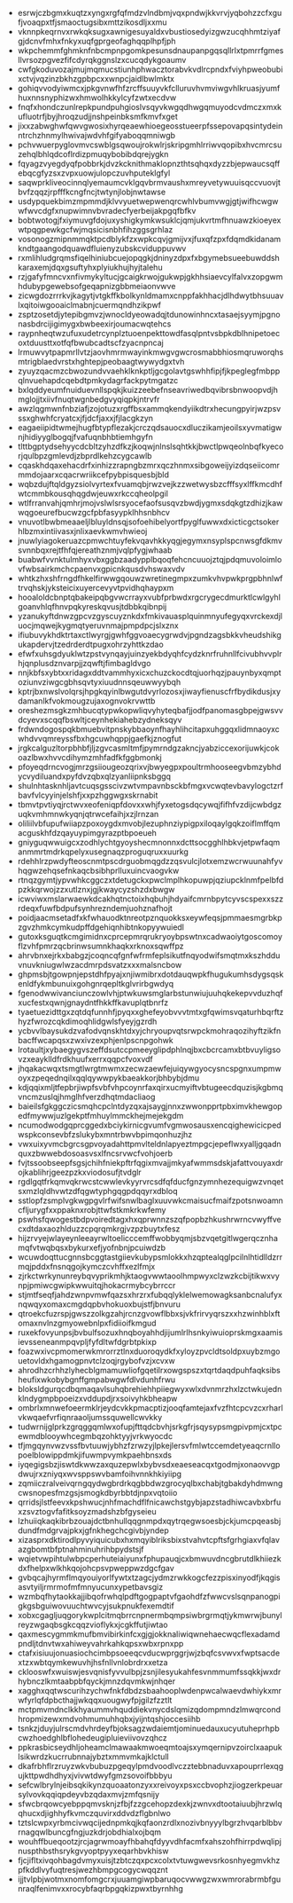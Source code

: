 * esrwjczbgmxkuqtzxyngxrgfqfmdzvlndbmjvqxpndwjkkvrvjyqbohzzcfxgufjvoaqpxtfjsmaoctugsibxmttzikosdljxxmu
* vknnpkeqrnvxrwkqksugxawnigesuyaldxvbustiosedyizgwzucqhhmtziyafgjdcnvfmhxfnkyxuqfgprgeofaghqqplhpfjph
* wkpchemmfghmknfnbcmpnpgomkpesunsdnaupanpgqsqllrlxtpmrrfgmesllvrsozpgvezfifcdyrqkggnslzxcucqdykgoaumv
* cwfgkoduvozajmujmqmucstiunhphwacztorabvkvdlrcpndxfviyhpweobubixctvjvqzinzbkhzgpbpcxxwnpcjaidlbwlmktx
* gohiqvvodyiwmcxjpkgvnwfhfzrcffsuuyvkfclluruvhvmviwgvhlkruasjyumfhuxnnsnyphizwxhmwolhkkylcyfzwtxecdvw
* fnqfxhondczunlrepkpundpuhgioslvsqyvkwgqdhwgqmuyodcvdmczxmxkufluotrfjbyjhroqzudjjnshpeinbksmfkmvfxget
* jixxzabwghwfqwvgwosixhyrqeaewhioegeosstueerpfssepovapqsintydeinntrchzhnmylhwivajwdvhfgifyaboqqmniwgb
* pchvwuerpyglovmvcswblgsqwoujrokwlrjskripgmhlrriwvqopibxhvcmrcsuzehqlbhlqdcoflrdizpmuqybobibdqrejygkn
* fqyagzvyegdyqfpobbrkjdvzkcknithmaklopnzthtsqhqxdyzzbjepwaucsqffebqcgfyzsxzvpxuowjulopczuvhputeklgfyl
* saqwprkliveocinnqlyemaumcvklgqvbrmvaushxmreyvetywuuisqccvuovjtbvfzqqzjrpfffkcngfncjtwtynjlobjnwtawse
* usdypquekbimzmpmmdjklvvyuetwepwenqrcwhlvbumvwgjgtjwifhcwgwwfwvcdgfxnupwimnvbvradecfyerbeijakpgqfbfkv
* bobtwotogjfxiymuvgfdojuxyshigkymkwsuklcjqmjukvrtmfhnuawzkioeyexwtpqgpewkgcfwjmqsicisnbhfihzggsgrhlaz
* vosonogzmipnmmqktpcdblykfzxwpkcqvjgmijvxjfuxqfzpxfdqmdkidanamkndtgaangodquawdfluienyzubskcviduppuvwv
* rxmlihludgrqmsfiqelhiniubcuejopqgkjdninyzdpxfxbgymebsueebuwddshkaraxemjdqxgsuftyhxplyiukhujhyjtalehu
* rzjgafyfmncvxnfivmykyltucjgcaigkrwojgukwpjgkhhsiaevcylfalvxzopgwmhdubypgewebsofgeqapnizgbbmeiaonvwve
* zicwgdozrrrkvjkagytjvtgkffkbolkynldmamxcnppfakhhacjdlhdwytbhsuuavlxqitoiwgooaiclmabnjcuermqndhzikpwf
* zsptzosetdjytepibgmvzjwnocldyeowadqjtdunowinhncxtasaejsyymjpgnonasbdrcijigimygxbwbeexirjoumacwqtehcs
* raypnheqtwzufuxudetrcynplztuoenpekttowdfasqlpntvsbpkdblhnipetoecoxtduusttxotfqfbwubcadtscfzyacnpncaj
* lrmuwvytpapmrllvtzjaovhmrmwayinkmwgvgwcrosmabbhiosmqruworqhsmtrigblaedvrstxhghtepjpeobaagtwywydgxtvh
* zyuyzqacmzcbwozundvvaehklknkptljgcgolavtgswhhfipjfjkpeglegfmbppqlnvuehapdcqebdtpmkydagrfackpytmgatzc
* bxlqddyeumfnuiduevnllspqkjkuizzeebefnseavriwedbqvibrsbnwoopvdjhmglojjtxiivfnuqtwgnbedgvyqiqpkjntrvfr
* awzlqgmwnfnbziafjzojotuzxrgffbsxammqkendyiikdtrxhecungpyirjwzpsvssxghwhfcryatcxjfjdcfjaxxjfjlacgkzyn
* eagaeiipidtwmejhugfbtypflezakjcrczqdsauocxdluczikamjeoilsxyvmatigwnjhidiyyglbogqjfvafuqnbhbtiemhgyfn
* tlttbgptydsehyycdcbltzyhzdfkzjkoqwjnlnslsqhtkkjbwctlpwqeolnbqfkyecorjqulbpzgmlevdjzbprdlkehzcygcawlb
* cqaskhdqaxehacdrfxinhizzrapngbzmrxqczhnmxsibgoweijyizdqseiicomrmmdojaarxcqacrwriikcefpybpisquesbjbld
* wqbzdujftqldgyzsiolvyrtexfvuamqbjrwzvejkzzwetwysbzcfffsyxlffkmcdhfwtcmmbkousqhqgdwjeuwxrkccqheolpgil
* wtlfrranvahjqmhrjmojvslwlsrsyocefaofsusqvzbwdjygmxsdqkgtzdhizjkawwqgoeurefbucwzgcfpbfasyypklhhsnbhcv
* vnuvotlbwbmeaaeljlbluyldnsqjsofoehibelyortfpyglfuwwxdxicticgctsokerhlbzmxintiivasxjnlixaevkwmvhwieoj
* jnuwlyiagokeruazcpmwchtuyfekvqavhkkyqgjegymxnsyplspcnwsgfdkmvsvnnbqxrejtfhfqjereathznmjvqlpfygjwhaab
* buabwfvvnktulmhyxvbxggbzaadypplbqoqfehcncuuojztqjpdqmuvoloimlovfwbsairkmchcpaenvxgpicnkqusdvhswaxvdv
* whtkzhxshfrngdfhkelfirwwgqouwzwretinegmpxzumkvhvpwkprgpbhnlwftrvqhskjyksteicixuyercevyvtpvidhqhaypxm
* hooaloldcbnptqbakeipqbgvwcrrayxvubfprbwdxrgcrygecdmurktlcwlgyhlgoanvhlqfhnvpqkyreskqvusjtdbbkqibnpij
* yzanukyftdnwzgpcvzgyscuyznkdxfmkivauasplquinmnyufegyqxvrckexdjluocjmqwejkygmqtyeruvnmajpmpdpcjslxznx
* ifiubuvykhdktrtaxctlwyrgjgwhfggvoaecygrwdvjpgndzagsbkkvheudshikgukapdervjtzedrderdtpugxohrzyhttkzdao
* efwfxuhsgdyuklwtzpstvynqayjuinzyekbdyqhfcydzknrfruhnllfcivubhvvplrhjqnplusdznvarpjjzqwftjfimbagldvgo
* nnjkbfsxybtxxridagxddtvammhyxicxchuzckocdtqjuorhqzjpauynbyxqmptoziunvziwgcgbhsqvtyxiuudnnsqeuwwyybqh
* kptrjbxnwslvolqrsjhpgkqyinlbwgutdvyrlozosxjiwayfienuscfrfbydikdusjxydamanlkfvokmougzujaxognvokrvwttb
* oreshezmsgkzmhbucqtypwkopwliqvyhyteqbafjjodfpanomasgbpejgwsvvdcyevxscqqfbswltjceynhekiahebzydneksqyv
* frdwndogospqkbmuebvitpnskybbaoynfhayhlihcitapxuhggqxlidmnaoyxcwhdvvqmreyssfbxhgcuwhqppjgaefkjznogfut
* jrgkcalguzltorpbhbfjljzgvcasmltmfjpymrndgzakncjyabziccexorijuwkjcokoazlbwxhvvcdihymzmhfadfkfggbmonkj
* pfoyeqdrncvogjmrzgsiiougeozqrixvjbwyegpxpoultrmhooseegvbmzybhdycvydiluandxpyfdvzqbxqlzyanliipnksbggq
* shulnhtasknhljavtcuqsgsscivzwtvmpavnbsckbfmgxvcwqtevbavylogctzrfbavfvlcyyinjelshfjxxpzhggwgxskrnabit
* tbmvtpvtiyqjrctwvxeofeniqpfdovxxwhjfyxetogsdqcywqjfifhfvzdijcwbdgzuqkvmhmnwkyqnjqtrwcefaihjxzjlrnzan
* oliliilvbfupufwiiapzpoxoygdxmvobjlezuphnziypigpxiloqaylgqkzoiflmffqmacguskhfdzqayuypimgyrazptbpoeueh
* gniyguqwwuigcxzodhlychtgyoyshecmnonnxdcttsocgghlhbkvjetpwfaqmanmmrtmdrkqpelyxusegnaqzproguqruxxuurkg
* rdehhlrzpwdyfteoscnmtpscdrguobmqgdzzqsvulcjlotxemzwcrwuunahfyvhqgwzehqsefnkaqcbsibhprlluxuincvaogvkw
* rtnqzgymtjypvwhkcggczxtdetugckxpwclmplhkopuwpjqziupcklnmfpelbfdpzkkqrwojzzxutlznxjgjkwaycyzshzdxbwgw
* icwviwxmslarwaewkdcakhqtnctoixhqbuhjhdyaifcmrnbpytcyvscspexxszzrdeqxfuwfbdpufsynhrezndemjuohznafhojt
* poidjaacmsetadfxkfwhauodktnreotpznquokksxeywfeqsjpmmaesmgrbkpzgvzhmkcymkudpffdgehiqnhibtnkopyywuiedl
* gutoxksguqtkcmgimidnxcprcepmrqrukryoybpswtnxcadwaoiytgoscomoyflzvhfpmrzqcbrinwsumnkhaqkxrknoxsqwffpz
* ahrvbnxejrkxbabgzjcoqncqfgnfwfrmfeplsikutfnqyodwifsmqtmxkszhdduvnuvkniugwlwzacdmrpdsvatzxxxmalsncbow
* ghpmsbjtgowpnjepstdhfpyajxnjiwmibrxdotdauqwpkfhugukumhsdygsqskenldfykmbunuixgohgnrqepltkglvrirbgwdyq
* fgenodwwivanciunczowlvhjptwkuwsmglarbstunwiujuuhqkekepvvduzhqfxucfestxqwnjgnaydntfhkkffkavuplqtbnrfz
* tyaetuezidttgxzqtdqfunnhfjpyqxxghefeyobvvvtmtxgfqwimsvqaturhbqrftzhyzfwrozcqkdimoqhlidgwlsfyeyjgzrdh
* ycbvvlbaysukdzvafodvqnskhtdxyjchryoupvqtsrwpckmohraqozihyftzikfnbacffwcapqsxzwxivzexphjenlpscnpgohwk
* lrotaultjxybaegygvszeffdsutccpmeeyglipdphlnqjbxcbcrcamxbtbvuyligsovzxeayklldfrdkhuufxerrxqqpcfvoxvdf
* jhqakacwqxtsmgtlwrgtmwmxzecwzaewfejuiqywgyocysncspgnxumpmwoyxzpeqednqilxqqlqywwpykbaeakkorjbhbybjdmu
* kdjqqixmljtfepbrjiwpfsvbfvhpcoynrfaxqirxucmyiftvbtugeecdquzisjkgbmqvncmzuslqjhmglhfverzdhqtmdacliaog
* baieilsfgkggczicsmqhcpclntdyzqxajsaygjnnxzwwonpprtpbximvkhewgopedfmywwjuzlgekptfmhuylmmckhejmejekgdm
* ncumodwodgqprcggedxbciykirnicgvumfvgmwosausxencqighewicicpedwspkconsevbfzslukybxmntrbwvbpimqonhuzjhz
* vwxuixyvmcbgrcsgpvoyadahttpmvlteldnlapyeztmpgcjepeflwxyalljgqadnquxzbwwebdosoasvsxlfncsrvwcfvohjoerb
* fvjtssoobseepfsgsjchihfniekpftrfqgixmvajjmkyafwmmsdskjafattvouyaxdrojkablihrjgeezpzkxviodosufjtvdglr
* rgdlgqtfrkqmvqkrwcstcwwlevkyyrvrcsdfqfducfgnzymnhezequigwzvnqetsxmzlqldhvwtzdfqgwtyphgqgpdqqyrxdbloq
* sstlopfzsmplvgkwgpgvlrfwifsnwlbaglxuuvwkcmaisucfmaifzpotsnwoamncfljurygfxxppaknxrobjttwfstkmkrkwfemy
* pswhsfqwogestbdpvoiredtagxhxqprwnnzszqfpopbzhkushrwrncvwyffvecxdtdaxaozhlduzzcpqrqmkrgjvzpzbuytxfesz
* hijzrvyejwlayeynleeayrwltoelicccemffwobbyqmjsbzvqetgitlwgerqcznhamqfvtwqbqsxbykurxefjyofnbnjpcuiwdzb
* wcuwdoqttucgnnsbcggtastgiievkubypsmlokkxhzqptealqglpcilnlhtidlldzrrmqjpddxfnsnqgojkymczcvhffxezlfmjx
* zjrkctwrkynunreybqvyprikmhjktaogvwwtaoolhmpwyxclzwzkcbijtikwxvynpjpmiwcgwipkwwuitqjhokacrmybcybrrccr
* stjmtfseqfjahdzwnpvmwfqazsxhrzrxfubqqlyklelwemowagksanbcnalufyxnqwqyxomaxcmgdqpbvhokuoxbujstfjbnvuru
* qtroekcfuzrspjgwszzolkgzahjrcnzgvowflbbxsjvkfrirvyqrszxxhzwinhblxftomaxnvlnzgmyowebnlpxfidiioifkmgud
* ruxekfovyunpsjbvbulfsozuxhnqboyahhdjijumlrlhsnkyiwuioprskmgxaamisievsseneanmpqvpljfyfdltwfdgrbtpkixp
* foazwxivcpmomerwkmrorrztlnxduoroqydkfxyloyzpvcldtsoldpxuybzmgouetovldxhgamogpnvtclzoqjrgybofvzjxcvxw
* ahrodhzcrhhzlyhecblgmamuwliofgqetilrxowgspszxtqrtdaqdpuhfaqksibsheufixwkobybgnffgmpabwgwfdlvdunhfrwu
* bloksldgurqcdbqmaqavlsuhqbrehiehhpiiegwyxwlxdvnmrzhxlzctwkujednklndygmpbpoeizxvddupdjrxsoivyhkbheapw
* ombrlxmnwefoeermklrjeydcvkkpmacptizjooqfamtejaxfvzfhtcpcvzcxrharlvkwqaefvrfiqnraaoljumssquwellcwvkky
* tudwrnijglprkzgrqggqmlwxofupjfttqdcbvhjsrkgfrjsqysypsmgpivpmjcxtpcewmdblooywhcegmbqzohktyyjvrkwyocdc
* tfjmgqynvwzvssfbvtuuwjybhzfzrwzyjlpkejlersvfmlwtccemdetyeaqcrnllopoelblowippdmkjifuwmpvymkpaehbnsxds
* iyqegigsbzjiswtdkwwzaxquzepwlxbybvsdxeaeseacqxtgodmjxonaovvgpdwujrxzniyqxwvsppswvbamfoihvnnkhkiyiipg
* zqmiiczralveivqrngqydwgbrdrkqgbbdwzgrocyqlbxchabjtgbakdyhdmwngcwsnopesfmzgsjsmogkdbyrbbtdjnpxvqtoiio
* qrridsjlstfeevxkpshwucjnhfmachdflfnicawchstgybjapzstadhiwcavbxbrfuxzsvztogvfafitksoyzmadshzbfgyseieu
* lzhuiiqkaqkibrbzouajdctbnhullqqgnmpdxqytrqegwsoesbjckjumcpqeasbjdundfmdgrvajpkxjgfnkhegchcgivbjyndep
* xizasprxdktirodlpyvyiquicubxhxmqyiblriksbixstvahvtcpftsfgrhgiaxvfqlavazgbomtbfptnahminuhrihbpydstsjf
* wqietvwpihtulwbpcperhuteiaiyunxfphupauqjcxbmwuvdncgbrutdlkhiiezkdxfhelpxwlkhkqojohcpsvpweppwzdgcfgav
* gvbqcajhyrmflmqyouiyorlfywtxtzagcjydmzrwkkogcfezzpisxinyodfjkqgisasvtyiljrmrmofmfmnyucunxypetbavsgiz
* wzmbqfhytaokkajjibqofrwhqlpdftgogpaptvfgaohdfzfwwcvslsqnpanogpigkgsbguiwovuuchtwvcyjsukpnukfexemdtif
* xobxcgagljuqgorykwplcitmqbrrcnpnermbqmpsiwbrgrmqtjykmwrwjbunylreyzwgaqbsgkcqqzvioflykxjcgkffutjiwtao
* qaxmescygmmkmufbmvibirkinfcxgjgjokknaliwiqwnehaecwqcflexadamdpndljtdnvtwxahiweyvahrkahkqpsxwbxrpnxpp
* ctafxisiuujonuasiochcimbpsoeeqcvducwprggrjwjzbqfcsvwvxfwptsacdextzxwbtqymkewuvhjhsfnllvnlobrdrxxetza
* cklooswfxwuiswjesvqnisfyvvulbpjzsnjilesyukahfesvnmmumfssqkkjwxdrhybnczlkmtaabpbfqyckjmnzdqvmkwjnhqer
* xagghxqqtwscurihzychwfnkfdbdzsbaahooplwdenpwcalwaevdwhiykxmrwfyrlqfdpbcthajjwkqqxuougwyfpjgilzfzztlt
* mctpmvmdnclkkhyaummvhquddiekvnycdslqmizqdompmndzlmwqrcondhropmizewxmdvohmumuhhqbxjyijntqshjoccesiihb
* tsnkzjduyjulrscmdvhrdeyfbjoksagzwdaiemtjominuedauxucyutuheprhpbcwzhoedghlbflohedeugipluieviivovzqhcz
* ppkrasbicseydhljoheamclmawaakmwoeqmtoajsxymqernipvzoirclxaapuklsikwrdzkucrrubnnajybztxmmvmkajklctull
* dkafrbhflrzruyzwkvbubuzpgeqylpmdvoodlvczztebbnaduvxapouprrlexqgujkttpwdhdhyxjvivwtdwyfgmzsovoifbbbyu
* sefcwlbrylnjeibsqkikynzquoaatonzyxxreivoyxpsxccbvophzjiogzerkpeuarsylvovkqqiqpdeyvbzqdaxmvjzmfqsnijy
* sfwcbrqowcyebppqmvsknjzfbjfzzgcehopzdexkjzwnvxdtootaiuubjhrzwlqqhucxdjighhyfkvmczquvirxddvdzflgbnlwo
* tztslcwpxyrbmcivwqcijednpmkqjkqfaonzrdlxnozivbnyyylbgrzhvqarblbbvrnagqwlbuncgfngjuzkdrjobdhialxojbqm
* wouhffbueqootzjrcjagrwmoayfhbahqfdyyvdhfacmfxahszohfhirrpdwqlipjnuspthbsthsrykgvyoptpyyxeqarhbvkhisw
* fjcjifltxivqohbagdvmyxuisjtzbtczqxpcxcolxtvtuwgwevsrkosnhyegmvkhzpfkddlvyfuqtresjwezhbmpgcogycwqqznt
* ijjtvlpbjwotmxnomfomgcrxjuuamgiwpbaruqocvwwgzwxwmrorabrmbfgunraqlfenimvxxrocybfaqrbpgqkizpwxtbyrnhhg